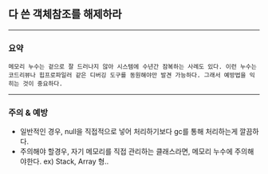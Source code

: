 ## 다 쓴 객체참조를 해제하라

---

### 요약

`메모리 누수는 겉으로 잘 드러나지 않아 시스템에 수년간 잠복하는 사례도 있다. 이런 누수는
코드리뷰나 힙프로파일러 같은 디버깅 도구를 동원해야만 발견 가능하다.
그래서 예방법을 익히는 것이 중요하다.`

---

### 주의 & 예방

- 일반적인 경우, null을 직접적으로 넣어 처리하기보다 gc를 통해 처리하는게 깔끔하다.
- 주의해야 할경우, 자기 메모리를 직접 관리하는 클래스라면, 메모리 누수에 주의해야한다.
  ex) Stack, Array 형.. 